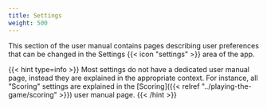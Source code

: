 ```yaml
---
title: Settings
weight: 500
---
```


This section of the user manual contains pages describing user preferences that can be changed in the Settings {{< icon "settings" >}} area of the app.

{{< hint type=info >}}
Most settings do not have a dedicated user manual page, instead they are explained in the appropriate context. For instance, all "Scoring" settings are explained in the [Scoring]({{< relref "../playing-the-game/scoring" >}}) user manual page.
{{< /hint >}}
